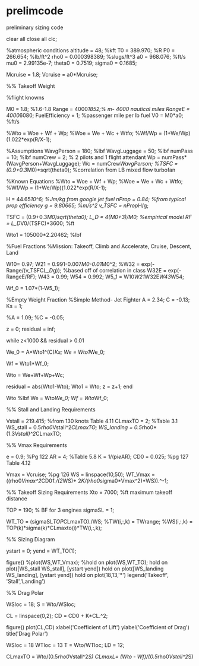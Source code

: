 # prelimcode
preliminary sizing code

clear all
close all
clc;

%atmospheric conditions
altitude = 48; %kft
T0 = 389.970; %R
P0 = 266.654; %lb/ft^2
rho0 = 0.000398389; %slugs/ft^3
a0 = 968.076; %ft/s
mu0 = 2.99135e-7; 
theta0 = 0.7519;
sigma0 =   0.1685;

Mcruise = 1.8;
Vcruise = a0*Mcruise;

%% Takeoff Weight

%flight knowns

M0 = 1.8; %1.6-1.8
Range = 4000*1852;% m- 4000 nautical miles
RangeE = 4000*6080;
FuelEfficiency = 1; %passenger mile per lb fuel
V0 = M0*a0; %ft/s

%Wto = Woe + Wf + Wp;
%Woe = We + Wc + Wtfo;
%Wf/Wp = (1+We/Wp)(1.022*exp(R/X-1);

%Assumptions
WavgPerson = 180; %lbf
WavgLuggage = 50; %lbf
numPass = 10; %lbf
numCrew = 2; % 2 pilots and 1 flight attendant
Wp = numPass*(WavgPerson+WavgLuggage);
Wc = numCrew*WavgPerson;
%TSFC = (0.9+0.3*M0)*sqrt(theta0); %correlation from LB mixed flow turbofan



%Known Equations
%Wto = Woe + Wf + Wp;
%Woe = We + Wc + Wtfo;
%Wf/Wp = (1+We/Wp)(1.022*exp(R/X-1);


H = 44.65*10^6; %Jm/kg from google jet fuel
nProp = 0.84; %from typical prop efficiency
g = 9.80665; %m/s^2
v_TSFC = nProp*H/g; 


TSFC = (0.9+0.3*M0)*sqrt(theta0);
L_D = 4*(M0+3)/M0; %empirical model
RF = L_D*V0/(TSFC)*3600; %ft




Wto1 = 105000*2.20462; %lbf

%Fuel Fractions
%Mission: Takeoff, Climb and Accelerate, Cruise, Descent, Land

W10= 0.97;
W21 = 0.991-0.007*M0-0.01*M0^2;
%W32 = exp(-Range/(v_TSFC*L_D*g)); %based off of correlation in class
W32E = exp(-RangeE/RF);
W43 = 0.99;
W54 = 0.992;
W5_1 = W10*W21*W32E*W43*W54;

Wf_0 = 1.07*(1-W5_1);

%Empty Weight Fraction
%Simple Method- Jet Fighter
A = 2.34;
C = -0.13;
Ks = 1;


%A = 1.09;
%C = -0.05;

z = 0;
residual = inf;



while z<1000 && residual > 0.01

We_0 = A*Wto1^(C)*Ks;
We = Wto1*We_0;

Wf = Wto1*Wf_0;

Wto = We+Wf+Wp+Wc;

residual = abs(Wto1-Wto);
Wto1 = Wto;
z = z+1;
end 


Wto %lbf
We = Wto*We_0;
Wf = Wto*Wf_0;


%% Stall and Landing Requirements

Vstall = 219.415; %from 130 knots  Table 4.11
CLmaxTO = 2; %Table 3.1
WS_stall = 0.5*rho0*Vstall^2*CLmaxTO;
WS_landing = 0.5*rho0*(1.3*Vstall)^2*CLmaxTO;



%% Vmax Requirements

e = 0.9; %Pg 122
AR = 4; %Table 5.8
K = 1/(pi*e*AR);
CD0 = 0.025; %pg 127 Table 4.12

Vmax = Vcruise; %pg 126
WS = linspace(10,50);
WT_Vmax = ((rho0*Vmax^2*CD0*1./(2*WS)+ 2*K/(rho0*sigma0*Vmax^2)*WS)).^-1;

%% Takeoff Sizing Requirements
Xto = 7000; %ft maximum takeoff distance

TOP = 190; % BF for 3 engines
sigmaSL = 1;

WT_TO = (sigmaSL*TOP*CLmaxTO)./WS;
%TW(i,:,k) = TWrange;
%WS(i,:,k) = TOP(k)*sigma(k)*CLmaxto(i)*TW(i,:,k);



%% Sizing Diagram

ystart = 0;
yend  = WT_TO(1);

figure()
%plot(WS,WT_Vmax);
%hold on
plot(WS,WT_TO);
hold on
plot([WS_stall WS_stall], [ystart yend])
hold on
plot([WS_landing WS_landing], [ystart yend])
hold on
plot(18,13,'*')
legend('Takeoff', 'Stall','Landing')

%% Drag Polar

WSloc = 18;
S = Wto/WSloc;

CL = linspace(0,2);
CD = CD0 + K*CL.^2;

figure()
plot(CL,CD)
xlabel('Coefficient of Lift')
ylabel('Coefficient of Drag')
title('Drag Polar')

WSloc = 18 
WTloc = 13
T = Wto/WTloc;
LD = 12;

CLmaxTO = Wto/(0.5*rho0*Vstall^2*S)
CLmaxL= (Wto - Wf)/(0.5*rho0*Vstall^2*S)
